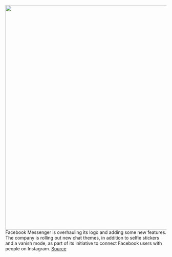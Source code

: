 <img src='https://cdn.vox-cdn.com/thumbor/aodL5zkCtGDQu-TUYc4weyxSfsk=/0x0:1024x819/1200x800/filters:focal(431x329:593x491)/cdn.vox-cdn.com/uploads/chorus_image/image/67624130/Lifestyle_IG.0.png' width='700px' /><br/>
Facebook Messenger is overhauling its logo and adding some new features. The company is rolling out new chat themes, in addition to selfie stickers and a vanish mode, as part of its initiative to connect Facebook users with people on Instagram.
<a href='https://www.theverge.com/2020/10/13/21514424/facebook-messenger-new-logo-update'> Source <a/>